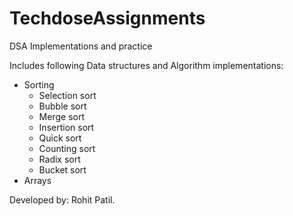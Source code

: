 # TechdoseAssignments

DSA Implementations and practice

Includes following Data structures and Algorithm implementations:
- Sorting
  - Selection sort
  - Bubble sort
  - Merge sort
  - Insertion sort
  - Quick sort
  - Counting sort
  - Radix sort
  - Bucket sort
- Arrays

Developed by: Rohit Patil.
